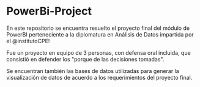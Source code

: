 # PowerBi-Project

En este repositorio se encuentra resuelto el proyecto final del módulo de PowerBI perteneciente a la diplomatura en Análisis de Datos impartida por el @institutoCPE!

Fue un proyecto en equipo de 3 personas, con defensa oral incluida, que consistió en defender los "porque de las decisiones tomadas".

Se encuentran también las bases de datos utilizadas para generar la visualización de datos de acuerdo a los requerimientos del proyecto final.

